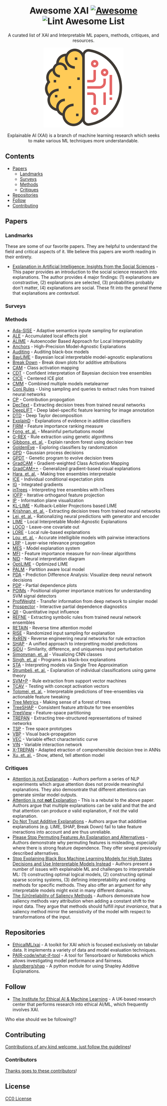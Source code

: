 <div align="center">

<!-- title -->
<!--lint ignore no-dead-urls-->
# Awesome XAI [![Awesome](https://awesome.re/badge.svg)](https://awesome.re) ![Lint Awesome List](https://github.com/altamiracorp/awesome-xai/workflows/Lint%20Awesome%20List/badge.svg)

<!-- subtitle -->
A curated list of XAI and Interpretable ML papers, methods, critiques, and resources.

<!-- image -->
<img src="https://github.com/altamiracorp/awesome-xai/blob/master/images/icon.png?raw=true" />

<!-- description -->
Explainable AI (XAI) is a branch of machine learning research which seeks to make various 
ML techniques more understandable.

</div>

<!-- TOC -->

## Contents
- [Papers](#papers)
    - [Landmarks](#landmarks)
    - [Surveys](#surveys)
    - [Methods](#methods)
    - [Critiques](#critiques)
- [Repositories](#repositories)
- [Follow](#follow)
- [Contributing](#contributing)


<!-- CONTENT -->
## Papers

### Landmarks
These are some of our favorite papers. They are helpful to understand the field
and critical aspects of it. We believe this papers are worth reading in their
entirety.

* [Explanation in Artificial Intelligence: Insights from the Social Sciences](https://arxiv.org/abs/1706.07269) -
    This paper provides an introduction to the social science research into
    explanations. The author provides 4 major findings: (1) explanations are
    constrastive, (2) explanations are selected, (3) probabilities probably
    don't matter, (4) explanations are social. These fit into the general
    theme that explanations are *contextual*.

### Surveys

### Methods
* [Ada-SISE](https://arxiv.org/abs/2102.07799) -
    Adaptive semantice inpute sampling for explanation
* [ALE](https://rss.onlinelibrary.wiley.com/doi/abs/10.1111/rssb.12377) -
    Accumulated local effects plot
* [ALIME](https://link.springer.com/chapter/10.1007/978-3-030-33607-3_49) -
    Autoencoder Based Approach for Local Interpretability
* [Anchors](https://ojs.aaai.org/index.php/AAAI/article/view/11491) -
    High-Precision Model-Agnostic Explanations
* [Auditing](https://link.springer.com/article/10.1007/s10115-017-1116-3) -
    Auditing black-box models
* [BayLIME](https://arxiv.org/abs/2012.03058) -
    Bayesian local interpretable model-agnostic explanations
* [Break Down](http://ema.drwhy.ai/breakDown.html#BDMethod) -
    Break down plots for additive attributions
* [CAM](https://www.cv-foundation.org/openaccess/content_cvpr_2016/papers/Zhou_Learning_Deep_Features_CVPR_2016_paper.pdf) -
    Class activation mapping
* [CDT](https://ieeexplore.ieee.org/abstract/document/4167900) -
    Confident interpretation of Bayesian decision tree ensembles
* [CICE](https://christophm.github.io/interpretable-ml-book/ice.html) -
    Centered ICE plot
* [CMM](https://citeseerx.ist.psu.edu/viewdoc/download?doi=10.1.1.40.2710&rep=rep1&type=pdf) -
    Combined multiple models metalearner
* [Conj Rules](https://www.sciencedirect.com/science/article/pii/B9781558603356500131) -
    Using sampling and queries to extract rules from trained neural networks
* [CP](https://ieeexplore.ieee.org/abstract/document/6597214) -
    Contribution propogation
* [DecText](https://dl.acm.org/doi/abs/10.1145/775047.775113) -
    Extracting decision trees from trained neural networks
* [DeepLIFT](https://ieeexplore-ieee-org.ezproxy.libraries.wright.edu/abstract/document/9352498) -
    Deep label-specific feature learning for image annotation
* [DTD](https://www.sciencedirect.com/science/article/pii/S0031320316303582) -
    Deep Taylor decomposition
* [ExplainD](https://www.aaai.org/Papers/IAAI/2006/IAAI06-018.pdf) -
    Explanations of evidence in additive classifiers
* [FIRM](https://link.springer.com/chapter/10.1007/978-3-642-04174-7_45) -
    Feature importance ranking measure
* [Fong, et. al.](https://openaccess.thecvf.com/content_iccv_2017/html/Fong_Interpretable_Explanations_of_ICCV_2017_paper.html) -
    Meaninful perturbations model
* [G-REX](https://www.academia.edu/download/51462700/s0362-546x_2896_2900267-220170122-9600-1njrpyx.pdf) -
    Rule extraction using genetic algorithms
* [Gibbons, et. al.](https://www.ncbi.nlm.nih.gov/pmc/articles/PMC3977175/) -
    Explain random forest using decision tree
* [GoldenEye](https://link-springer-com.ezproxy.libraries.wright.edu/article/10.1007/s10618-014-0368-8) -
    Exploring classifiers by randomization
* [GPD](https://arxiv.org/abs/0912.1128) -
    Gaussian process decisions
* [GPDT](https://ieeexplore.ieee.org/abstract/document/4938655) -
    Genetic program to evolve decision trees
* [GradCAM](https://openaccess.thecvf.com/content_iccv_2017/html/Selvaraju_Grad-CAM_Visual_Explanations_ICCV_2017_paper.html) -
    Gradient-weighted Class Activation Mapping
* [GradCAM++](https://ieeexplore.ieee.org/abstract/document/8354201/) -
    Generalized gradient-based visual explanations
* [Hara, et. al.](https://arxiv.org/abs/1606.05390) -
    Making tree ensembles interpretable
* [ICE](https://www.tandfonline.com/doi/abs/10.1080/10618600.2014.907095) -
    Individual conditional expectation plots
* [IG](http://proceedings.mlr.press/v70/sundararajan17a/sundararajan17a.pdf) -
    Integrated gradients
* [inTrees](https://link.springer.com/article/10.1007/s41060-018-0144-8) -
    Interpreting tree ensembles with inTrees
* [IOFP](https://arxiv.org/abs/1611.04967) -
    Iterative orthoganol feature projection
* [IP](https://arxiv.org/abs/1703.00810) -
    Information plane visualization
* [KL-LIME](https://arxiv.org/abs/1810.02678) -
    Kullback-Leibler Projections based LIME
* [Krishnan, et. al.](https://www.sciencedirect.com/science/article/abs/pii/S0031320398001812) -
    Extracting decision trees from trained neural networks
* [Lei, et. al.](https://arxiv.org/abs/1606.04155) -
    Rationalizing neural predictions with generator and encoder
* [LIME](https://dl.acm.org/doi/abs/10.1145/2939672.2939778) -
    Local Interpretable Model-Agnostic Explanations
* [LOCO](https://amstat.tandfonline.com/doi/abs/10.1080/01621459.2017.1307116#.YEkdZ7CSmUk) -
    Leave-one covariate out
* [LORE](https://arxiv.org/abs/1805.10820) -
    Local rule-based explanations
* [Lou, et. al.](https://dl.acm.org/doi/abs/10.1145/2487575.2487579) -
    Accurate intelligibile models with pairwise interactions
* [LRP](https://journals.plos.org/plosone/article?id=10.1371/journal.pone.0130140) -
    Layer-wise relevance propogation
* [MES](https://ieeexplore.ieee.org/abstract/document/7738872) -
    Model explanation system
* [MFI](https://arxiv.org/abs/1611.07567) -
    Feature importance measure for non-linear algorithms
* [NID](https://www.sciencedirect.com/science/article/abs/pii/S0304380002000649) -
    Neural interpretation diagram
* [OptiLIME](https://arxiv.org/abs/2006.05714) -
    Optimized LIME
* [PALM](https://dl.acm.org/doi/abs/10.1145/3077257.3077271) -
    Partition aware local model
* [PDA](https://arxiv.org/abs/1702.04595) -
    Prediction Difference Analysis: Visualize deep neural network decisions
* [PDP](https://projecteuclid.org/download/pdf_1/euclid.aos/1013203451) -
    Partial dependence plots
* [POIMs](https://academic.oup.com/bioinformatics/article/24/13/i6/233341) -
    Positional oligomer importance matrices for understanding SVM signal detectors
* [ProfWeight](https://arxiv.org/abs/1807.07506) -
    Transfer information from deep network to simpler model
* [Prospector](https://dl.acm.org/doi/abs/10.1145/2858036.2858529) -
    Interactive partial dependence diagnostics
* [QII](https://ieeexplore.ieee.org/abstract/document/7546525) -
    Quantitative input influence
* [REFNE](https://content.iospress.com/articles/ai-communications/aic272) -
    Extracting symbolic rules from trained neural network ensembles
* [RETAIN](https://arxiv.org/abs/1608.05745) -
    Reverse time attention model
* [RISE](https://arxiv.org/abs/1806.07421) -
    Randomized input sampling for explanation
* [RxREN](https://link.springer.com/article/10.1007%2Fs11063-011-9207-8) -
    Reverse engineering neural networks for rule extraction
* [SHAP](https://arxiv.org/abs/1705.07874) -
    A unified approach to interpretting model predictions
* [SIDU](https://arxiv.org/abs/2101.10710) -
    Similarity, difference, and uniqueness input perturbation
* [Simonynan, et. al](https://arxiv.org/abs/1312.6034) -
    Visualizing CNN classes
* [Singh, et. al](https://arxiv.org/abs/1611.07579) -
    Programs as black-box explanations
* [STA](https://arxiv.org/abs/1610.09036) -
    Interpreting models via Single Tree Approximation
* [Strumbelj, et. al.](https://www.jmlr.org/papers/volume11/strumbelj10a/strumbelj10a.pdf) -
    Explanation of individual classifications using game theory
* [SVM+P](https://www.academia.edu/download/2471122/3uecwtv9xcwxg6r.pdf) -
    Rule extraction from support vector machines
* [TCAV](https://openreview.net/forum?id=S1viikbCW) -
    Testing with concept activation vectors
* [Tolomei, et. al.](https://dl.acm.org/doi/abs/10.1145/3097983.3098039) -
    Interpretable predictions of tree-ensembles via actionable feature tweaking
* [Tree Metrics](https://www.researchgate.net/profile/Edward-George-2/publication/2610587_Making_Sense_of_a_Forest_of_Trees/links/55b1085d08aec0e5f430eb40/Making-Sense-of-a-Forest-of-Trees.pdf) -
    Making sense of a forest of trees
* [TreeSHAP](https://arxiv.org/abs/1706.06060) -
    Consistent feature attribute for tree ensembles
* [TreeView](https://arxiv.org/abs/1611.07429) -
    Feature-space partitioning
* [TREPAN](http://www.inf.ufrgs.br/~engel/data/media/file/cmp121/TREPAN_craven.nips96.pdf) -
    Extracting tree-structured representations of trained networks
* [TSP](https://dl.acm.org/doi/abs/10.1145/3412815.3416893) -
    Tree space prototypes
* [VBP](http://www.columbia.edu/~aec2163/NonFlash/Papers/VisualBackProp.pdf) -
    Visual back-propagation
* [VEC](https://ieeexplore.ieee.org/abstract/document/5949423) -
    Variable effect characteristic curve
* [VIN](https://dl.acm.org/doi/abs/10.1145/1014052.1014122) -
    Variable interaction network
* [X-TREPAN](https://arxiv.org/abs/1508.07551) -
    Adapted etraction of comprehensible decision tree in ANNs
* [Xu, et. al.](http://proceedings.mlr.press/v37/xuc15) -
    Show, attend, tell attention model

### Critiques
* [Attention is not Explanation](https://arxiv.org/abs/1902.10186) -
    Authors perform a series of NLP experiments which argue attention does not
    provide meaningful explanations. They also demosntrate that different
    attentions can generate similar model outputs.
* [Attention is not **not** Explanation](https://arxiv.org/abs/1908.04626) -
    This is a rebutal to the above paper. Authors argue that multiple
    explanations can be valid and that the and that attention can produce *a*
    valid explanation, if not *the* valid explanation.
* [Do Not Trust Additive Explanations](https://arxiv.org/abs/1903.11420) -
    Authors argue that addditive explanations (e.g. LIME, SHAP, Break Down) fail
    to take feature ineractions into account and are thus unreliable.
* [Please Stop Permuting Features An Explanation and Alternatives](https://arxiv.org/abs/1905.03151) -
    Authors demonstrate why permuting features is misleading, especially where
    there is strong feature dependence. They offer several previously described
    alternatives.
* [Stop Explaining Black Box Machine Learning Models for High States Decisions and Use Interpretable Models Instead](https://www.nature.com/articles/s42256-019-0048-x?fbclid=IwAR3156gP-ntoAyw2sHTXo0Z8H9p-2wBKe5jqitsMCdft7xA0P766QvSthFs) -
    Authors present a number of issues with explainable ML and challenges to
    interpretable ML: (1) constructing optimal logical models, (2) constructing
    optimal sparse scoring systems, (3) defining interpretability and creating
    methods for specific methods. They also offer an argument for why
    interpretable models might exist in many different domains.
* [The (Un)reliability of Saliency Methods](https://link.springer.com/chapter/10.1007/978-3-030-28954-6_14) -
    Authors demonstrate how saliency methods vary attribution when adding a
    constant shift to the input data. They argue that methods should fulfill
    *input invariance*, that a saliency method mirror the sensistivity of the
    model with respect to transformations of the input.

## Repositories

- [EthicalML/xai](https://github.com/EthicalML/xai) - A toolkit for XAI which is focused exclusively on tabular data. It implements a variety of data and model evaluation techniques.
- [PAIR-code/what-if-tool](https://github.com/PAIR-code/what-if-tool) - A tool for Tensorboard or Notebooks which allows investigating model performance and fairness.
- [slundberg/shap](https://github.com/slundberg/shap) - A python module for using Shapley Additive Explanations.


## Follow
- [The Institute for Ethical AI & Machine Learning](https://ethical.institute/index.html) - A UK-based research center that performs research into ethical AI/ML, which frequently involves XAI.

Who else should we be following!?

## Contributing

[Contributions of any kind welcome, just follow the guidelines](contributing.md)!

### Contributors
[Thanks goes to these contributors](https://github.com/altamiracorp/awesome-xai/graphs/contributors)!

## License
[CC0 License](license)
